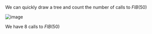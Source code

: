 We can quickly draw a tree and count the number of calls to $FIB(50)$

![image](/images/comp2804/2015-fall-midterm/13/image.png)

We have 8 calls to $FIB(50)$
